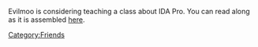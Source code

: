 Evilmoo is considering teaching a class about IDA Pro. You can read
along as it is assembled [here](User:Evilmoo/IDA_Pro).

[Category:Friends](Category:Friends)
